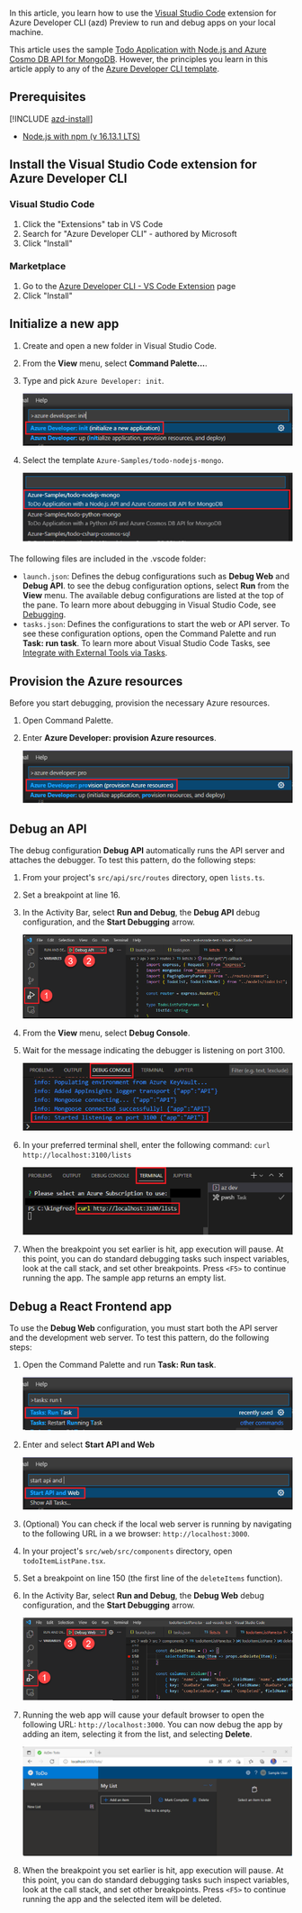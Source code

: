 In this article, you learn how to use the [Visual Studio Code](https://code.visualstudio.com/docs) extension for Azure Developer CLI (azd) Preview to run and debug apps on your local machine.

This article uses the sample [Todo Application with Node.js and Azure Cosmo DB API for MongoDB](https://github.com/azure-samples/todo-nodejs-mongo). However, the principles you learn in this article apply to any of the [Azure Developer CLI template](../overview.md#azure-developer-cli-templates).

## Prerequisites

[!INCLUDE [azd-install](azd-install.md)]
- [Node.js with npm (v 16.13.1 LTS)](https://nodejs.org/)

## Install the Visual Studio Code extension for Azure Developer CLI

### Visual Studio Code

1. Click the "Extensions" tab in VS Code
1. Search for "Azure Developer CLI" - authored by Microsoft
1. Click "Install"

### Marketplace

1. Go to the [Azure Developer CLI - VS Code Extension](https://marketplace.visualstudio.com/items?itemName=ms-azuretools.azure-dev) page
1. Click "Install"

## Initialize a new app

1. Create and open a new folder in Visual Studio Code.

1. From the **View** menu, select **Command Palette...**.

1. Type and pick `Azure Developer: init`.

    ![Screenshot of the option to initialize a new app.](../media/debug/cmd-init.png)

1. Select the template `Azure-Samples/todo-nodejs-mongo`.

    ![Screenshot of selecting the todo-nodejs-mongo sample template.](../media/debug/sample-template.png)

The following files are included in the .vscode folder:

- `launch.json`: Defines the debug configurations such as **Debug Web** and **Debug API**. to see the debug configuration options, select **Run** from the **View** menu. The available debug configurations are listed at the top of the pane. To learn more about debugging in Visual Studio Code, see [Debugging](https://code.visualstudio.com/docs/editor/debugging).
- `tasks.json`: Defines the configurations to start the web or API server. To see these configuration options, open the Command Palette and run **Task: run task**. To learn more about Visual Studio Code Tasks, see [Integrate with External Tools via Tasks](https://code.visualstudio.com/docs/editor/tasks).

## Provision the Azure resources

Before you start debugging, provision the necessary Azure resources.

1. Open Command Palette.

1. Enter **Azure Developer: provision Azure resources**.

    ![Screenshot of option to provision the Azure resources for a new app.](../media/debug/cmd-provision.png)

## Debug an API

The debug configuration **Debug API** automatically runs the API server and attaches the debugger. To test this pattern, do the following steps:

1. From your project's `src/api/src/routes` directory, open `lists.ts`.

1. Set a breakpoint at line 16.

1. In the Activity Bar, select **Run and Debug**, the **Debug API** debug configuration, and the **Start Debugging** arrow.

    ![Screenshot of setting the debug configuration to Debug API.](../media/debug/debug-api.png)

1. From the **View** menu, select **Debug Console**.

1. Wait for the message indicating the debugger is listening on port 3100.

    ![Screenshot of the message in the Debug Console indicating the debugger is listening on port 3100.](../media/debug/started-listening-on-port.png)

1. In your preferred terminal shell, enter the following command: `curl http://localhost:3100/lists`

    ![Screenshot of using cURL to connect to the API server.](../media/debug/run-curl-command.png)

1. When the breakpoint you set earlier is hit, app execution will pause. At this point, you can do standard debugging tasks such inspect variables, look at the call stack, and set other breakpoints. Press `<F5>` to continue running the app. The sample app returns an empty list.

## Debug a React Frontend app

To use the **Debug Web** configuration, you must start both the API server and the development web server. To test this pattern, do the following steps:

1. Open the Command Palette and run **Task: Run task**.

    ![Screenshot of running a Visual Studio Code Task.](../media/debug/run-task.png)

1. Enter and select **Start API and Web**

    ![Screenshot of selecting the option to Start API and Web.](../media/debug/run-task-api.png)

1. (Optional) You can check if the local web server is running by navigating to the following URL in a we browser: `http://localhost:3000`.

1. In your project's `src/web/src/components` directory, open `todoItemListPane.tsx`.

1. Set a breakpoint on line 150 (the first line of the `deleteItems` function).

1. In the Activity Bar, select **Run and Debug**, the **Debug Web** debug configuration, and the **Start Debugging** arrow.

    ![Screenshot of setting the debug configuration to Debug Web.](../media/debug/debug-web.png)

1. Running the web app will cause your default browser to open the following URL: `http://localhost:3000`. You can now debug the app by adding an item, selecting it from the list, and selecting **Delete**.

    ![Screenshot of the sample NodeJS Mongo app.](../media/debug/sample-app.png)

1. When the breakpoint you set earlier is hit, app execution will pause. At this point, you can do standard debugging tasks such inspect variables, look at the call stack, and set other breakpoints. Press `<F5>` to continue running the app and the selected item will be deleted.